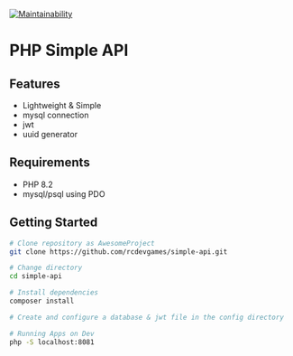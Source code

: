 [![Maintainability](https://api.codeclimate.com/v1/badges/f8c7a14cc1ab305f54f8/maintainability)](https://codeclimate.com/github/rcdevgames/BaseQL/maintainability)
# PHP Simple API

## Features
- Lightweight & Simple
- mysql connection
- jwt
- uuid generator

## Requirements
- PHP 8.2
- mysql/psql using PDO

## Getting Started

```bash
# Clone repository as AwesomeProject
git clone https://github.com/rcdevgames/simple-api.git

# Change directory
cd simple-api

# Install dependencies 
composer install

# Create and configure a database & jwt file in the config directory

# Running Apps on Dev
php -S localhost:8081
```